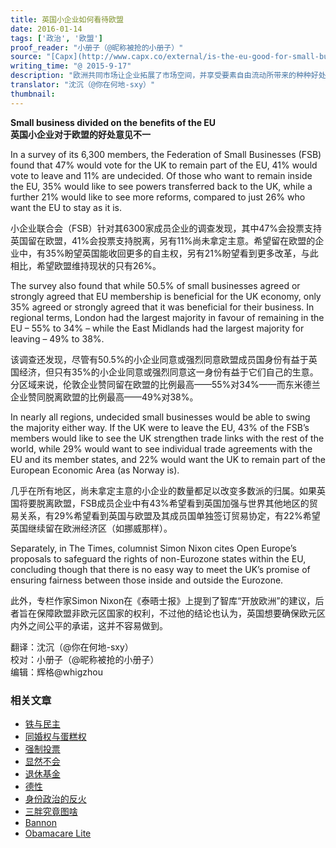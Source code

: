 ```yaml
---
title: 英国小企业如何看待欧盟
date: 2016-01-14
tags: ['政治', '欧盟']
proof_reader: "小册子（@昵称被抢的小册子）"
source: "[Capx](http://www.capx.co/external/is-the-eu-good-for-small-businesses/)"
writing_time: "@ 2015-9-17"
description: "欧洲共同市场让企业拓展了市场空间，并享受要素自由流动所带来的种种好处（特别是充分的劳动供给），但近年来，欧盟对成员企业施加的管制也日益严厉，得失相较，英国企业如何看待欧盟成员资格？随着2017年公投日益临近，他们将不得不认真考虑自己的选择。"
translator: "沈沉（@你在何地-sxy）"
thumbnail:
---
```


**Small business divided on the benefits of the EU**  
**英国小企业对于欧盟的好处意见不一**

In a survey of its 6,300 members, the Federation of Small Businesses (FSB) found that 47% would vote for the UK to remain part of the EU, 41% would vote to leave and 11% are undecided. Of those who want to remain inside the EU, 35% would like to see powers transferred back to the UK, while a further 21% would like to see more reforms, compared to just 26% who want the EU to stay as it is.

小企业联合会（FSB）针对其6300家成员企业的调查发现，其中47%会投票支持英国留在欧盟，41%会投票支持脱离，另有11%尚未拿定主意。希望留在欧盟的企业中，有35%盼望英国能收回更多的自主权，另有21%盼望看到更多改革，与此相比，希望欧盟维持现状的只有26%。

The survey also found that while 50.5% of small businesses agreed or strongly agreed that EU membership is beneficial for the UK economy, only 35% agreed or strongly agreed that it was beneficial for their business. In regional terms, London had the largest majority in favour of remaining in the EU – 55% to 34% – while the East Midlands had the largest majority for leaving – 49% to 38%.

该调查还发现，尽管有50.5%的小企业同意或强烈同意欧盟成员国身份有益于英国经济，但只有35%的小企业同意或强烈同意这一身份有益于它们自己的生意。分区域来说，伦敦企业赞同留在欧盟的比例最高——55%对34%——而东米德兰企业赞同脱离欧盟的比例最高——49%对38%。

In nearly all regions, undecided small businesses would be able to swing the majority either way. If the UK were to leave the EU, 43% of the FSB’s members would like to see the UK strengthen trade links with the rest of the world, while 29% would want to see individual trade agreements with the EU and its member states, and 22% would want the UK to remain part of the European Economic Area (as Norway is).

几乎在所有地区，尚未拿定主意的小企业的数量都足以改变多数派的归属。如果英国将要脱离欧盟，FSB成员企业中有43%希望看到英国加强与世界其他地区的贸易关系，有29%希望看到英国与欧盟及其成员国单独签订贸易协定，有22%希望英国继续留在欧洲经济区（如挪威那样）。

Separately, in The Times, columnist Simon Nixon cites Open Europe’s proposals to safeguard the rights of non-Eurozone states within the EU, concluding though that there is no easy way to meet the UK’s promise of ensuring fairness between those inside and outside the Eurozone.

此外，专栏作家Simon Nixon在《泰晤士报》上提到了智库“开放欧洲”的建议，后者旨在保障欧盟非欧元区国家的权利，不过他的结论也认为，英国想要确保欧元区内外之间公平的承诺，这并不容易做到。


翻译：沈沉（@你在何地-sxy）  
校对：小册子（@昵称被抢的小册子）  
编辑：辉格@whigzhou


### 相关文章

* [铁与民主](https://headsalon.org/archives/7815.html "铁与民主")
* [同婚权与蛋糕权](https://headsalon.org/archives/7813.html "同婚权与蛋糕权")
* [强制投票](https://headsalon.org/archives/7799.html "强制投票")
* [显然不会](https://headsalon.org/archives/7797.html "显然不会")
* [退休基金](https://headsalon.org/archives/7795.html "退休基金")
* [德性](https://headsalon.org/archives/7777.html "德性")
* [身份政治的反火](https://headsalon.org/archives/7643.html "身份政治的反火")
* [三胖究竟图啥](https://headsalon.org/archives/7639.html "三胖究竟图啥")
* [Bannon](https://headsalon.org/archives/7682.html "Bannon")
* [Obamacare Lite](https://headsalon.org/archives/7664.html "Obamacare Lite")

